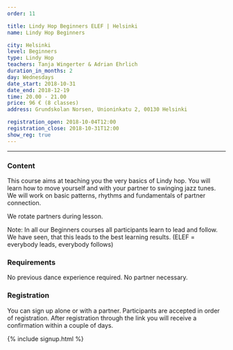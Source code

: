 ```yaml
---
order: 11

title: Lindy Hop Beginners ELEF | Helsinki
name: Lindy Hop Beginners

city: Helsinki
level: Beginners
type: Lindy Hop
teachers: Tanja Wingerter & Adrian Ehrlich 
duration_in_months: 2
day: Wednesdays
date_start: 2018-10-31
date_end: 2018-12-19
time: 20.00 - 21.00
price: 96 € (8 classes)
address: Grundskolan Norsen, Unioninkatu 2, 00130 Helsinki

registration_open: 2018-10-04T12:00
registration_close: 2018-10-31T12:00
show_reg: true
---
```



---

### Content
This course aims at teaching you the very basics of Lindy hop. You will learn how to move yourself and with your partner to swinging jazz tunes. We will work on basic patterns, rhythms and fundamentals of partner connection.

We rotate partners during lesson.

Note: In all our Beginners courses all participants learn to lead and follow. We have seen, that this leads to the best learning results. (ELEF = everybody leads, everybody follows)

### Requirements
No previous dance experience required. No partner necessary.

### Registration
You can sign up alone or with a partner. Participants are accepted in order of registration. After registration through the link you will receive a confirmation within a couple of days.

{% include signup.html %}


